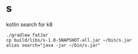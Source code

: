 # s
kotlin search for k8

``` shell
./gradlew fatJar
cp build/libs/s-1.0-SNAPSHOT-all.jar ~/bin/s.jar
alias search="java -jar ~/bin/s.jar"
```
